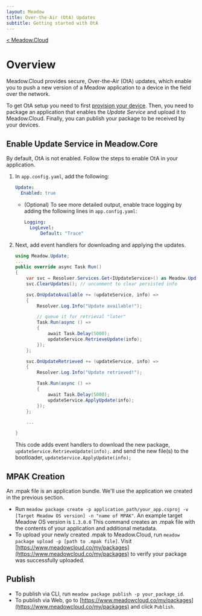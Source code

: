 ```yaml
---
layout: Meadow
title: Over-the-Air (OtA) Updates
subtitle: Getting started with OtA
---
```

[< Meadow.Cloud](../)  
# Overview

Meadow.Cloud provides secure, Over-the-Air (OtA) updates, which enable you to push a new version of a Meadow application to a device in the field over the network.

To get OtA setup you need to first [provision your device](/Meadow/Meadow.Cloud/Device_Provisioning/). Then, you need to package an application that enables the _Update Service_ and upload it to Meadow.Cloud. Finally, you can publish your package to be received by your devices.

## Enable Update Service in Meadow.Core

By default, OtA is not enabled. Follow the steps to enable OtA in your application.  

1. In `app.config.yaml`, add the following:

    ```yaml
    Update:
      Enabled: true
    ```

    * (Optional) To see more detailed output, enable trace logging by adding the following lines in `app.config.yaml`:

        ```yaml
        Logging:
          LogLevel:
              Default: "Trace"
        ```

1. Next, add event handlers for downloading and applying the updates.

    ```csharp
    using Meadow.Update;
    ...
    public override async Task Run()
    {
        var svc = Resolver.Services.Get<IUpdateService>() as Meadow.Update.UpdateService;
        svc.ClearUpdates(); // uncomment to clear persisted info

        svc.OnUpdateAvailable += (updateService, info) =>
        {
            Resolver.Log.Info("Update available!");

            // queue it for retrieval "later"
            Task.Run(async () =>
            {
                await Task.Delay(5000);
                updateService.RetrieveUpdate(info);
            });
        };

        svc.OnUpdateRetrieved += (updateService, info) =>
        {
            Resolver.Log.Info("Update retrieved!");

            Task.Run(async () =>
            {
                await Task.Delay(5000);
                updateService.ApplyUpdate(info);
            });
        };

        ...

    }
    ```

    This code adds event handlers to download the new package, `updateService.RetrieveUpdate(info);`. and send the new file(s) to the bootloader, `updateService.ApplyUpdate(info);`

## MPAK Creation

An .mpak file is an application bundle. We'll use the application we created in the previous section.

* Run `meadow package create -p application_path/your_app.csproj -v [Target Meadow OS version] -n "name of MPAK"`. An example target Meadow OS version is `1.3.0.0` This command creates an .mpak file with the contents of your application and additional metadata.
* To upload your newly created .mpak to Meadow.Cloud, run `meadow package upload -p [path to .mpak file]`. Visit [https://www.meadowcloud.co/my/packages](https://www.meadowcloud.co/my/packages) to verify your package was successfully uploaded.

## Publish

* To publish via CLI, run `meadow package publish -p your_package_id`.  
* To publish via Web, go to [https://www.meadowcloud.co/my/packages](https://www.meadowcloud.co/my/packages) and click `Publish`.
